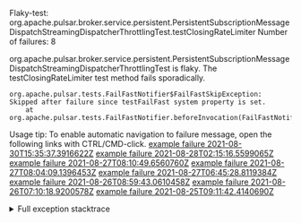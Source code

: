         
Flaky-test: org.apache.pulsar.broker.service.persistent.PersistentSubscriptionMessageDispatchStreamingDispatcherThrottlingTest.testClosingRateLimiter
Number of failures: 8

org.apache.pulsar.broker.service.persistent.PersistentSubscriptionMessageDispatchStreamingDispatcherThrottlingTest is flaky. The testClosingRateLimiter test method fails sporadically.

```
org.apache.pulsar.tests.FailFastNotifier$FailFastSkipException: Skipped after failure since testFailFast system property is set.
	at org.apache.pulsar.tests.FailFastNotifier.beforeInvocation(FailFastNotifier.java:88)

```

Usage tip: To enable automatic navigation to failure message, open the following links with CTRL/CMD-click.
[example failure 2021-08-30T15:35:37.3916622Z](https://github.com/apache/pulsar/runs/3463119398?check_suite_focus=true#step:9:2395)
[example failure 2021-08-28T02:15:16.5599065Z](https://github.com/apache/pulsar/runs/3448473880?check_suite_focus=true#step:9:1392)
[example failure 2021-08-27T08:10:49.6560760Z](https://github.com/apache/pulsar/runs/3440980370?check_suite_focus=true#step:9:1463)
[example failure 2021-08-27T08:04:09.1396453Z](https://github.com/apache/pulsar/runs/3440855241?check_suite_focus=true#step:9:1388)
[example failure 2021-08-27T06:45:28.8119384Z](https://github.com/apache/pulsar/runs/3440411158?check_suite_focus=true#step:9:1389)
[example failure 2021-08-26T08:59:43.0610458Z](https://github.com/apache/pulsar/runs/3430539961?check_suite_focus=true#step:9:2098)
[example failure 2021-08-26T07:10:18.9200578Z](https://github.com/apache/pulsar/runs/3429892136?check_suite_focus=true#step:9:1450)
[example failure 2021-08-25T09:11:42.4140690Z](https://github.com/apache/pulsar/runs/3420085427?check_suite_focus=true#step:10:1394)


<details>
<summary>Full exception stacktrace</summary>
<code><pre>
org.apache.pulsar.tests.FailFastNotifier$FailFastSkipException: Skipped after failure since testFailFast system property is set.
	at org.apache.pulsar.tests.FailFastNotifier.beforeInvocation(FailFastNotifier.java:88)

</pre></code>
</details>

